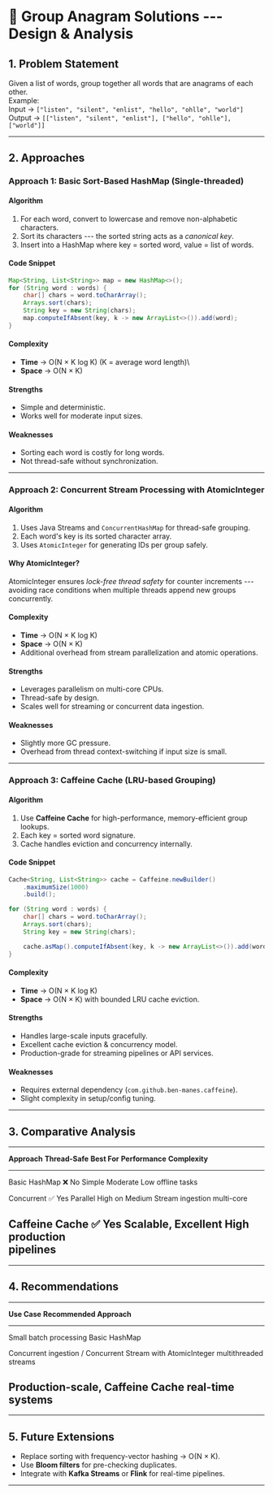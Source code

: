 # 🧠 Group Anagram Solutions --- Design & Analysis

## 1. Problem Statement

Given a list of words, group together all words that are anagrams of
each other.\
Example:\
Input → `["listen", "silent", "enlist", "hello", "ohlle", "world"]`\
Output →
`[["listen", "silent", "enlist"], ["hello", "ohlle"], ["world"]]`

------------------------------------------------------------------------

## 2. Approaches

### **Approach 1: Basic Sort-Based HashMap (Single-threaded)**

#### **Algorithm**

1.  For each word, convert to lowercase and remove non-alphabetic
    characters.
2.  Sort its characters --- the sorted string acts as a *canonical key*.
3.  Insert into a HashMap where key = sorted word, value = list of
    words.

#### **Code Snippet**

``` java
Map<String, List<String>> map = new HashMap<>();
for (String word : words) {
    char[] chars = word.toCharArray();
    Arrays.sort(chars);
    String key = new String(chars);
    map.computeIfAbsent(key, k -> new ArrayList<>()).add(word);
}
```

#### **Complexity**

-   **Time** → O(N × K log K) (K = average word length)\
-   **Space** → O(N × K)

#### **Strengths**

-   Simple and deterministic.
-   Works well for moderate input sizes.

#### **Weaknesses**

-   Sorting each word is costly for long words.
-   Not thread-safe without synchronization.

------------------------------------------------------------------------

### **Approach 2: Concurrent Stream Processing with AtomicInteger**

#### **Algorithm**

1.  Uses Java Streams and `ConcurrentHashMap` for thread-safe grouping.
2.  Each word's key is its sorted character array.
3.  Uses `AtomicInteger` for generating IDs per group safely.

#### **Why AtomicInteger?**

AtomicInteger ensures *lock-free thread safety* for counter increments
--- avoiding race conditions when multiple threads append new groups
concurrently.

#### **Complexity**

-   **Time** → O(N × K log K)
-   **Space** → O(N × K)
-   Additional overhead from stream parallelization and atomic
    operations.

#### **Strengths**

-   Leverages parallelism on multi-core CPUs.
-   Thread-safe by design.
-   Scales well for streaming or concurrent data ingestion.

#### **Weaknesses**

-   Slightly more GC pressure.
-   Overhead from thread context-switching if input size is small.

------------------------------------------------------------------------

### **Approach 3: Caffeine Cache (LRU-based Grouping)**

#### **Algorithm**

1.  Use **Caffeine Cache** for high-performance, memory-efficient group
    lookups.
2.  Each key = sorted word signature.
3.  Cache handles eviction and concurrency internally.

#### **Code Snippet**

``` java
Cache<String, List<String>> cache = Caffeine.newBuilder()
    .maximumSize(1000)
    .build();

for (String word : words) {
    char[] chars = word.toCharArray();
    Arrays.sort(chars);
    String key = new String(chars);

    cache.asMap().computeIfAbsent(key, k -> new ArrayList<>()).add(word);
}
```

#### **Complexity**

-   **Time** → O(N × K log K)
-   **Space** → O(N × K) with bounded LRU cache eviction.

#### **Strengths**

-   Handles large-scale inputs gracefully.
-   Excellent cache eviction & concurrency model.
-   Production-grade for streaming pipelines or API services.

#### **Weaknesses**

-   Requires external dependency (`com.github.ben-manes.caffeine`).
-   Slight complexity in setup/config tuning.

------------------------------------------------------------------------

## 3. Comparative Analysis

  ---------------------------------------------------------------------------------
**Approach**   **Thread-Safe**   **Best For**  **Performance**   **Complexity**
  -------------- ----------------- ------------- ----------------- ----------------
Basic HashMap  ❌ No             Simple        Moderate          Low
offline tasks

Concurrent     ✅ Yes            Parallel      High on           Medium
Stream                           ingestion     multi-core

Caffeine Cache ✅ Yes            Scalable,     Excellent         High
production                      
pipelines
  ---------------------------------------------------------------------------------

------------------------------------------------------------------------

## 4. Recommendations

  -----------------------------------------------------------------------
**Use Case**              **Recommended Approach**
  ------------------------- ---------------------------------------------
Small batch processing    Basic HashMap

Concurrent ingestion /    Concurrent Stream with AtomicInteger
multithreaded streams

Production-scale,         Caffeine Cache
real-time systems
  -----------------------------------------------------------------------

------------------------------------------------------------------------

## 5. Future Extensions

-   Replace sorting with frequency-vector hashing → O(N × K).
-   Use **Bloom filters** for pre-checking duplicates.
-   Integrate with **Kafka Streams** or **Flink** for real-time
    pipelines.

------------------------------------------------------------------------
